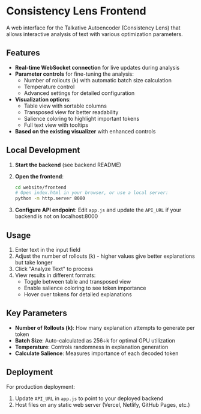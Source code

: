 # Consistency Lens Frontend

A web interface for the Talkative Autoencoder (Consistency Lens) that allows interactive analysis of text with various optimization parameters.

## Features

- **Real-time WebSocket connection** for live updates during analysis
- **Parameter controls** for fine-tuning the analysis:
  - Number of rollouts (k) with automatic batch size calculation
  - Temperature control
  - Advanced settings for detailed configuration
- **Visualization options**:
  - Table view with sortable columns
  - Transposed view for better readability
  - Salience coloring to highlight important tokens
  - Full text view with tooltips
- **Based on the existing visualizer** with enhanced controls

## Local Development

1. **Start the backend** (see backend README)

2. **Open the frontend**:
   ```bash
   cd website/frontend
   # Open index.html in your browser, or use a local server:
   python -m http.server 8080
   ```

3. **Configure API endpoint**:
   Edit `app.js` and update the `API_URL` if your backend is not on localhost:8000

## Usage

1. Enter text in the input field
2. Adjust the number of rollouts (k) - higher values give better explanations but take longer
3. Click "Analyze Text" to process
4. View results in different formats:
   - Toggle between table and transposed view
   - Enable salience coloring to see token importance
   - Hover over tokens for detailed explanations

## Key Parameters

- **Number of Rollouts (k)**: How many explanation attempts to generate per token
- **Batch Size**: Auto-calculated as 256÷k for optimal GPU utilization
- **Temperature**: Controls randomness in explanation generation
- **Calculate Salience**: Measures importance of each decoded token

## Deployment

For production deployment:
1. Update `API_URL` in `app.js` to point to your deployed backend
2. Host files on any static web server (Vercel, Netlify, GitHub Pages, etc.)